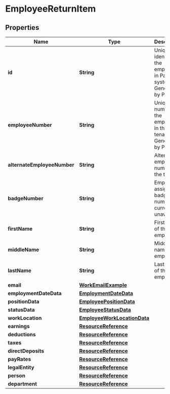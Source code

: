 

# EmployeeReturnItem


## Properties

| Name | Type | Description | Notes |
|------------ | ------------- | ------------- | -------------|
|**id** | **String** | Unique identifier of the employee in Paycor&#39;s system. Generated by Paycor. |  [optional] |
|**employeeNumber** | **String** | Unique number of the employee in the tenant. Generated by Paycor.              |  [optional] |
|**alternateEmployeeNumber** | **String** | Alternate employee number in the tenant. |  [optional] |
|**badgeNumber** | **String** | Employee&#39;s assigned badge number - currently unavailable              |  [optional] |
|**firstName** | **String** | First name of the employee. |  [optional] |
|**middleName** | **String** | Middle name of the employee. |  [optional] |
|**lastName** | **String** | Last name of the employee. |  [optional] |
|**email** | [**WorkEmailExample**](WorkEmailExample.md) |  |  [optional] |
|**employmentDateData** | [**EmploymentDateData**](EmploymentDateData.md) |  |  [optional] |
|**positionData** | [**EmployeePositionData**](EmployeePositionData.md) |  |  [optional] |
|**statusData** | [**EmployeeStatusData**](EmployeeStatusData.md) |  |  [optional] |
|**workLocation** | [**EmployeeWorkLocationData**](EmployeeWorkLocationData.md) |  |  [optional] |
|**earnings** | [**ResourceReference**](ResourceReference.md) |  |  [optional] |
|**deductions** | [**ResourceReference**](ResourceReference.md) |  |  [optional] |
|**taxes** | [**ResourceReference**](ResourceReference.md) |  |  [optional] |
|**directDeposits** | [**ResourceReference**](ResourceReference.md) |  |  [optional] |
|**payRates** | [**ResourceReference**](ResourceReference.md) |  |  [optional] |
|**legalEntity** | [**ResourceReference**](ResourceReference.md) |  |  [optional] |
|**person** | [**ResourceReference**](ResourceReference.md) |  |  [optional] |
|**department** | [**ResourceReference**](ResourceReference.md) |  |  [optional] |



